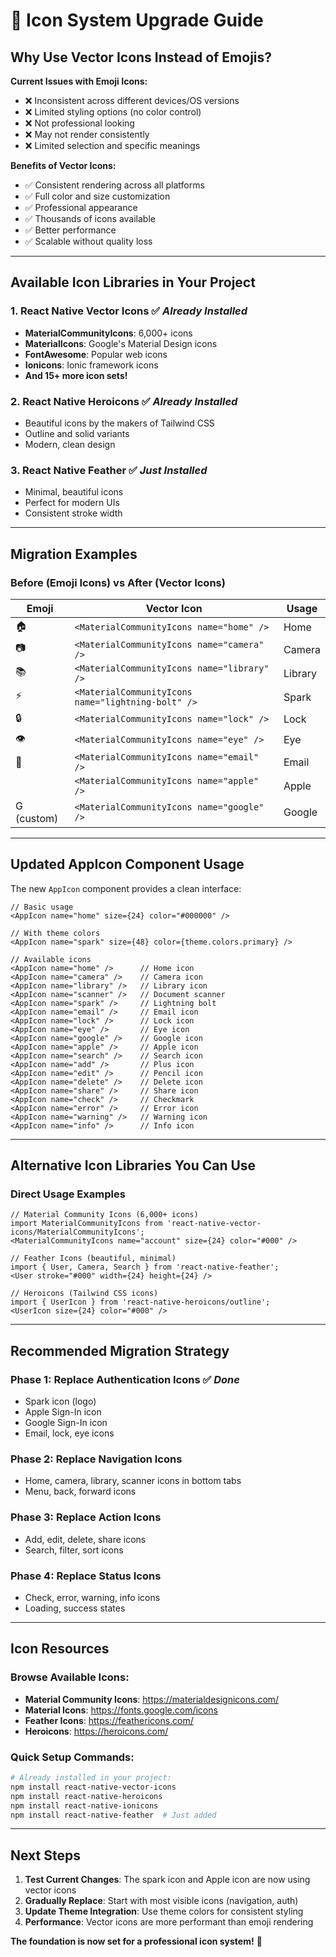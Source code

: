 # 🎨 **Icon System Upgrade Guide**

## **Why Use Vector Icons Instead of Emojis?**

**Current Issues with Emoji Icons:**
- ❌ Inconsistent across different devices/OS versions
- ❌ Limited styling options (no color control)
- ❌ Not professional looking
- ❌ May not render consistently
- ❌ Limited selection and specific meanings

**Benefits of Vector Icons:**
- ✅ Consistent rendering across all platforms
- ✅ Full color and size customization
- ✅ Professional appearance
- ✅ Thousands of icons available
- ✅ Better performance
- ✅ Scalable without quality loss

---

## **Available Icon Libraries in Your Project**

### **1. React Native Vector Icons** ✅ *Already Installed*
- **MaterialCommunityIcons**: 6,000+ icons
- **MaterialIcons**: Google's Material Design icons
- **FontAwesome**: Popular web icons
- **Ionicons**: Ionic framework icons
- **And 15+ more icon sets!**

### **2. React Native Heroicons** ✅ *Already Installed*
- Beautiful icons by the makers of Tailwind CSS
- Outline and solid variants
- Modern, clean design

### **3. React Native Feather** ✅ *Just Installed*
- Minimal, beautiful icons
- Perfect for modern UIs
- Consistent stroke width

---

## **Migration Examples**

### **Before (Emoji Icons) vs After (Vector Icons)**

| Emoji | Vector Icon | Usage |
|-------|-------------|-------|
| 🏠 | `<MaterialCommunityIcons name="home" />` | Home |
| 📷 | `<MaterialCommunityIcons name="camera" />` | Camera |
| 📚 | `<MaterialCommunityIcons name="library" />` | Library |
| ⚡ | `<MaterialCommunityIcons name="lightning-bolt" />` | Spark |
| 🔒 | `<MaterialCommunityIcons name="lock" />` | Lock |
| 👁️ | `<MaterialCommunityIcons name="eye" />` | Eye |
| 📧 | `<MaterialCommunityIcons name="email" />` | Email |
|  | `<MaterialCommunityIcons name="apple" />` | Apple |
| G (custom) | `<MaterialCommunityIcons name="google" />` | Google |

---

## **Updated AppIcon Component Usage**

The new `AppIcon` component provides a clean interface:

```tsx
// Basic usage
<AppIcon name="home" size={24} color="#000000" />

// With theme colors
<AppIcon name="spark" size={48} color={theme.colors.primary} />

// Available icons
<AppIcon name="home" />      // Home icon
<AppIcon name="camera" />    // Camera icon
<AppIcon name="library" />   // Library icon
<AppIcon name="scanner" />   // Document scanner
<AppIcon name="spark" />     // Lightning bolt
<AppIcon name="email" />     // Email icon
<AppIcon name="lock" />      // Lock icon
<AppIcon name="eye" />       // Eye icon
<AppIcon name="google" />    // Google icon
<AppIcon name="apple" />     // Apple icon
<AppIcon name="search" />    // Search icon
<AppIcon name="add" />       // Plus icon
<AppIcon name="edit" />      // Pencil icon
<AppIcon name="delete" />    // Delete icon
<AppIcon name="share" />     // Share icon
<AppIcon name="check" />     // Checkmark
<AppIcon name="error" />     // Error icon
<AppIcon name="warning" />   // Warning icon
<AppIcon name="info" />      // Info icon
```

---

## **Alternative Icon Libraries You Can Use**

### **Direct Usage Examples**

```tsx
// Material Community Icons (6,000+ icons)
import MaterialCommunityIcons from 'react-native-vector-icons/MaterialCommunityIcons';
<MaterialCommunityIcons name="account" size={24} color="#000" />

// Feather Icons (beautiful, minimal)
import { User, Camera, Search } from 'react-native-feather';
<User stroke="#000" width={24} height={24} />

// Heroicons (Tailwind CSS icons)
import { UserIcon } from 'react-native-heroicons/outline';
<UserIcon size={24} color="#000" />
```

---

## **Recommended Migration Strategy**

### **Phase 1: Replace Authentication Icons** ✅ *Done*
- Spark icon (logo)
- Apple Sign-In icon
- Google Sign-In icon
- Email, lock, eye icons

### **Phase 2: Replace Navigation Icons**
- Home, camera, library, scanner icons in bottom tabs
- Menu, back, forward icons

### **Phase 3: Replace Action Icons**
- Add, edit, delete, share icons
- Search, filter, sort icons

### **Phase 4: Replace Status Icons**
- Check, error, warning, info icons
- Loading, success states

---

## **Icon Resources**

### **Browse Available Icons:**
- **Material Community Icons**: https://materialdesignicons.com/
- **Material Icons**: https://fonts.google.com/icons
- **Feather Icons**: https://feathericons.com/
- **Heroicons**: https://heroicons.com/

### **Quick Setup Commands:**
```bash
# Already installed in your project:
npm install react-native-vector-icons
npm install react-native-heroicons
npm install react-native-ionicons
npm install react-native-feather  # Just added
```

---

## **Next Steps**

1. **Test Current Changes**: The spark icon and Apple icon are now using vector icons
2. **Gradually Replace**: Start with most visible icons (navigation, auth)
3. **Update Theme Integration**: Use theme colors for consistent styling
4. **Performance**: Vector icons are more performant than emoji rendering

**The foundation is now set for a professional icon system!** 🚀
